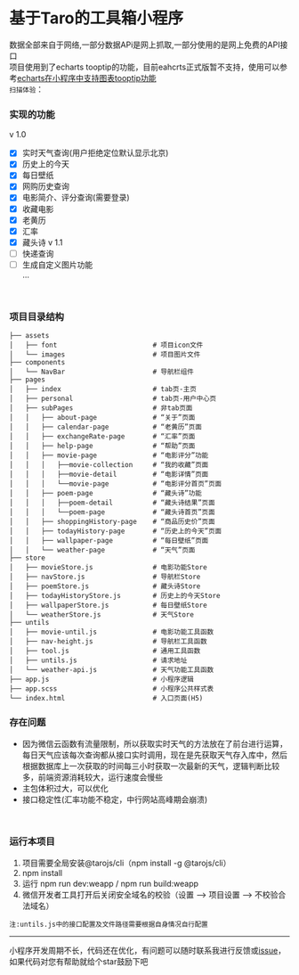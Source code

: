 # 基于Taro的工具箱小程序  

数据全部来自于网络,一部分数据APi是网上抓取,一部分使用的是网上免费的API接口  
项目使用到了echarts tooptip的功能，目前eahcrts正式版暂不支持，使用可以参考[echarts在小程序中支持图表tooptip功能](https://github.com/Retr3/toolboxProject/blob/master/about.md)
<br/>
`扫描体验`：  
<img src=''></img>
<br/>

### 实现的功能  
v 1.0
- [x] 实时天气查询(用户拒绝定位默认显示北京)
- [x] 历史上的今天
- [x] 每日壁纸
- [x] 网购历史查询
- [x] 电影简介、评分查询(需要登录)
- [x] 收藏电影
- [x] 老黄历
- [x] 汇率
- [x] 藏头诗
v 1.1
- [ ] 快递查询
- [ ] 生成自定义图片功能  
	...
<br/>

### 项目目录结构  
```
├── assets    
│   ├── font                        # 项目icon文件       
│   └── images                      # 项目图片文件                   
├── components
│   └── NavBar                      # 导航栏组件
├── pages
│   ├── index                       # tab页-主页
│   ├── personal                    # tab页-用户中心页     
│   ├── subPages                    # 非tab页面   
│   │   ├── about-page              # “关于”页面
│   │   ├── calendar-page           # “老黄历”页面
│   │   ├── exchangeRate-page       # “汇率”页面
│   │   ├── help-page               # “帮助”页面
│   │   ├── movie-page              # “电影评分”功能
│   │   │   ├──movie-collection     # “我的收藏”页面
│   │   │   ├──movie-detail         # “电影详情”页面
│   │   │   └──movie-page           # “电影评分首页”页面
│   │   ├── poem-page               # “藏头诗”功能
│   │   │   ├──poem-detail          # “藏头诗结果”页面
│   │   │   └──poem-page            # “藏头诗首页”页面
│   │   ├── shoppingHistory-page    # “商品历史价”页面
│   │   ├── todayHistory-page       # “历史上的今天”页面
│   │   ├── wallpaper-page          # “每日壁纸”页面
│   │   └── weather-page            # “天气”页面
├── store
│   ├── movieStore.js               # 电影功能Store
│   ├── navStore.js                 # 导航栏Store 
│   ├── poemStore.js                # 藏头诗Store 
│   ├── todayHistoryStore.js        # 历史上的今天Store 
│   ├── wallpaperStore.js           # 每日壁纸Store
│   └── weatherStore.js             # 天气Store
├── untils
│   ├── movie-until.js              # 电影功能工具函数 
│   ├── nav-height.js               # 导航栏工具函数
│   ├── tool.js                     # 通用工具函数
│   ├── untils.js                   # 请求地址
│   └── weather-api.js              # 天气功能工具函数
├── app.js                          # 小程序逻辑
├── app.scss                        # 小程序公共样式表
└── index.html                      # 入口页面(H5)
```

### 存在问题

- 因为微信云函数有流量限制，所以获取实时天气的方法放在了前台进行运算，每日天气应该每次查询都从接口实时调用，现在是先获取天气存入库中，然后根据数据库上一次获取的时间每三小时获取一次最新的天气，逻辑判断比较多，前端资源消耗较大，运行速度会慢些
- 主包体积过大，可以优化  
- 接口稳定性(汇率功能不稳定，中行网站高峰期会崩溃)
<br/>


### 运行本项目
1. 项目需要全局安装@tarojs/cli（npm install -g @tarojs/cli）  
2. npm install
3. 运行 npm run dev:weapp / npm run build:weapp  
4. 微信开发者工具打开后关闭安全域名的校验（设置 --> 项目设置 --> 不校验合法域名）  

`注:untils.js中的接口配置及文件路径需要根据自身情况自行配置`
<br/>
<hr/>

小程序开发周期不长，代码还在优化，有问题可以随时联系我进行反馈或[issue](https://github.com/Retr3/toolboxProject/issues)，如果代码对您有帮助就给个star鼓励下吧
